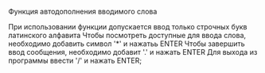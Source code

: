 Функция автодополнения вводимого слова

При использовании функции допускается ввод  только строчных букв латинского алфавита
Чтобы посмотреть доступные для ввода слова, необходимо добавить символ '*' и нажатьь ENTER
Чтобы завершить ввод сообщения, необходимо добавит '.' и нажать ENTER
Для выхода из программы ввести '/' и нажать ENTER;